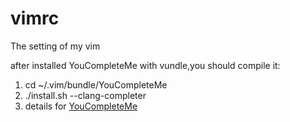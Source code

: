 vimrc
=====

The setting of my vim

after installed YouCompleteMe with vundle,you should compile it:
1. cd ~/.vim/bundle/YouCompleteMe
2. ./install.sh --clang-completer
3. details for [YouCompleteMe](https://github.com/Valloric/YouCompleteMe)

